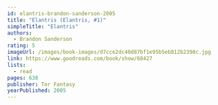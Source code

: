 ```yaml
---
id: elantris-brandon-sanderson-2005
title: "Elantris (Elantris, #1)"
simpleTitle: "Elantris"
authors:
  - Brandon Sanderson
rating: 5
imageUrl: /images/book-images/d7cce2dc40d87bf1e95b5eb812b2398c.jpg
link: https://www.goodreads.com/book/show/68427
lists:
  - read
pages: 638
publisher: Tor Fantasy
yearPublished: 2005
---
```

